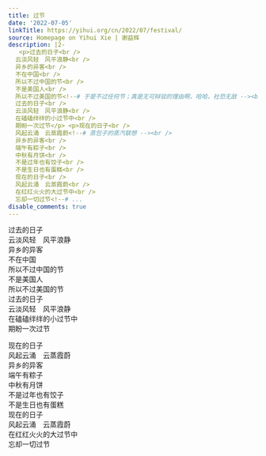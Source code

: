 ```yaml
---
title: 过节
date: '2022-07-05'
linkTitle: https://yihui.org/cn/2022/07/festival/
source: Homepage on Yihui Xie | 谢益辉
description: |2-
   <p>过去的日子<br />
  云淡风轻　风平浪静<br />
  异乡的异客<br />
  不在中国<br />
  所以不过中国的节<br />
  不是美国人<br />
  所以不过美国的节<!--# 于是不过任何节；真是无可辩驳的理由啊，哈哈，社恐无敌 --><br />
  过去的日子<br />
  云淡风轻　风平浪静<br />
  在磕磕绊绊的小过节中<br />
  期盼一次过节</p> <p>现在的日子<br />
  风起云涌　云蒸霞蔚<!--# 蒸包子的蒸汽联想 --><br />
  异乡的异客<br />
  端午有粽子<br />
  中秋有月饼<br />
  不是过年也有饺子<br />
  不是生日也有蛋糕<br />
  现在的日子<br />
  风起云涌　云蒸霞蔚<br />
  在红红火火的大过节中<br />
  忘却一切过节<!--# ...
disable_comments: true
---
```

 <p>过去的日子<br />
云淡风轻　风平浪静<br />
异乡的异客<br />
不在中国<br />
所以不过中国的节<br />
不是美国人<br />
所以不过美国的节<!--# 于是不过任何节；真是无可辩驳的理由啊，哈哈，社恐无敌 --><br />
过去的日子<br />
云淡风轻　风平浪静<br />
在磕磕绊绊的小过节中<br />
期盼一次过节</p> <p>现在的日子<br />
风起云涌　云蒸霞蔚<!--# 蒸包子的蒸汽联想 --><br />
异乡的异客<br />
端午有粽子<br />
中秋有月饼<br />
不是过年也有饺子<br />
不是生日也有蛋糕<br />
现在的日子<br />
风起云涌　云蒸霞蔚<br />
在红红火火的大过节中<br />
忘却一切过节<!--# ...